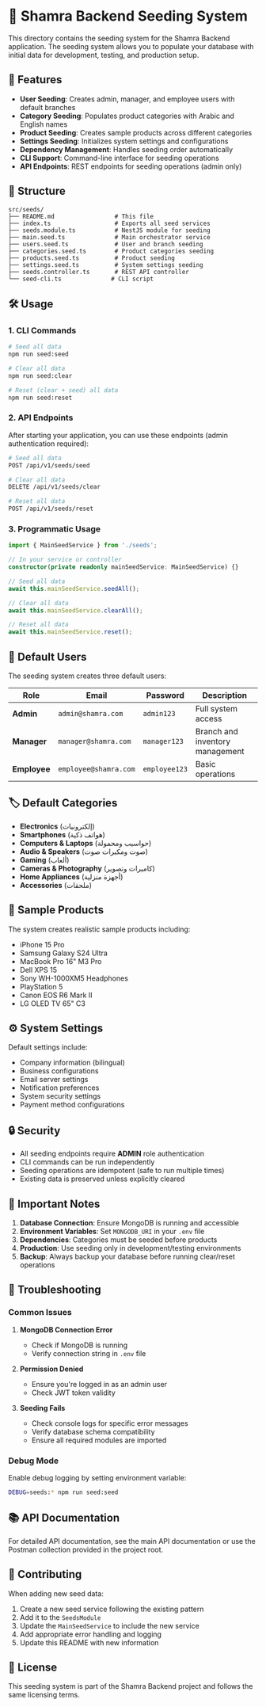 # 🌱 Shamra Backend Seeding System

This directory contains the seeding system for the Shamra Backend application. The seeding system allows you to populate your database with initial data for development, testing, and production setup.

## 🚀 Features

- **User Seeding**: Creates admin, manager, and employee users with default branches
- **Category Seeding**: Populates product categories with Arabic and English names
- **Product Seeding**: Creates sample products across different categories
- **Settings Seeding**: Initializes system settings and configurations
- **Dependency Management**: Handles seeding order automatically
- **CLI Support**: Command-line interface for seeding operations
- **API Endpoints**: REST endpoints for seeding operations (admin only)

## 📁 Structure

```
src/seeds/
├── README.md                 # This file
├── index.ts                  # Exports all seed services
├── seeds.module.ts           # NestJS module for seeding
├── main.seed.ts              # Main orchestrator service
├── users.seed.ts             # User and branch seeding
├── categories.seed.ts        # Product categories seeding
├── products.seed.ts          # Product seeding
├── settings.seed.ts          # System settings seeding
├── seeds.controller.ts       # REST API controller
└── seed-cli.ts              # CLI script
```

## 🛠️ Usage

### 1. CLI Commands

```bash
# Seed all data
npm run seed:seed

# Clear all data
npm run seed:clear

# Reset (clear + seed) all data
npm run seed:reset
```

### 2. API Endpoints

After starting your application, you can use these endpoints (admin authentication required):

```bash
# Seed all data
POST /api/v1/seeds/seed

# Clear all data
DELETE /api/v1/seeds/clear

# Reset all data
POST /api/v1/seeds/reset
```

### 3. Programmatic Usage

```typescript
import { MainSeedService } from './seeds';

// In your service or controller
constructor(private readonly mainSeedService: MainSeedService) {}

// Seed all data
await this.mainSeedService.seedAll();

// Clear all data
await this.mainSeedService.clearAll();

// Reset all data
await this.mainSeedService.reset();
```

## 👥 Default Users

The seeding system creates three default users:

| Role | Email | Password | Description |
|------|-------|----------|-------------|
| **Admin** | `admin@shamra.com` | `admin123` | Full system access |
| **Manager** | `manager@shamra.com` | `manager123` | Branch and inventory management |
| **Employee** | `employee@shamra.com` | `employee123` | Basic operations |

## 🏷️ Default Categories

- **Electronics** (إلكترونيات)
- **Smartphones** (هواتف ذكية)
- **Computers & Laptops** (حواسيب ومحمولة)
- **Audio & Speakers** (صوت ومكبرات صوت)
- **Gaming** (ألعاب)
- **Cameras & Photography** (كاميرات وتصوير)
- **Home Appliances** (أجهزة منزلية)
- **Accessories** (ملحقات)

## 📱 Sample Products

The system creates realistic sample products including:
- iPhone 15 Pro
- Samsung Galaxy S24 Ultra
- MacBook Pro 16" M3 Pro
- Dell XPS 15
- Sony WH-1000XM5 Headphones
- PlayStation 5
- Canon EOS R6 Mark II
- LG OLED TV 65" C3

## ⚙️ System Settings

Default settings include:
- Company information (bilingual)
- Business configurations
- Email server settings
- Notification preferences
- System security settings
- Payment method configurations

## 🔒 Security

- All seeding endpoints require **ADMIN** role authentication
- CLI commands can be run independently
- Seeding operations are idempotent (safe to run multiple times)
- Existing data is preserved unless explicitly cleared

## 🚨 Important Notes

1. **Database Connection**: Ensure MongoDB is running and accessible
2. **Environment Variables**: Set `MONGODB_URI` in your `.env` file
3. **Dependencies**: Categories must be seeded before products
4. **Production**: Use seeding only in development/testing environments
5. **Backup**: Always backup your database before running clear/reset operations

## 🐛 Troubleshooting

### Common Issues

1. **MongoDB Connection Error**
   - Check if MongoDB is running
   - Verify connection string in `.env` file

2. **Permission Denied**
   - Ensure you're logged in as an admin user
   - Check JWT token validity

3. **Seeding Fails**
   - Check console logs for specific error messages
   - Verify database schema compatibility
   - Ensure all required modules are imported

### Debug Mode

Enable debug logging by setting environment variable:
```bash
DEBUG=seeds:* npm run seed:seed
```

## 📚 API Documentation

For detailed API documentation, see the main API documentation or use the Postman collection provided in the project root.

## 🤝 Contributing

When adding new seed data:
1. Create a new seed service following the existing pattern
2. Add it to the `SeedsModule`
3. Update the `MainSeedService` to include the new service
4. Add appropriate error handling and logging
5. Update this README with new information

## 📄 License

This seeding system is part of the Shamra Backend project and follows the same licensing terms.
